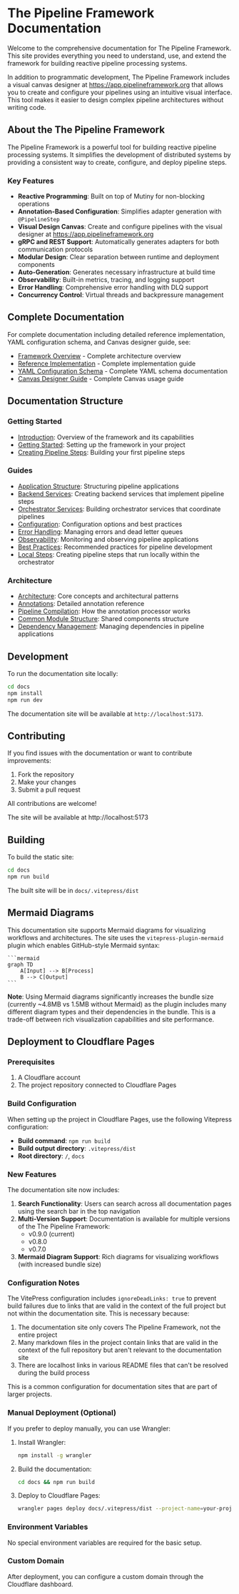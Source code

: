 # The Pipeline Framework Documentation

Welcome to the comprehensive documentation for The Pipeline Framework. This site provides everything you need to understand, use, and extend the framework for building reactive pipeline processing systems.

<Callout type="tip" title="Visual Pipeline Designer">
In addition to programmatic development, The Pipeline Framework includes a visual canvas designer at <a href="https://app.pipelineframework.org" target="_blank">https://app.pipelineframework.org</a> that allows you to create and configure your pipelines using an intuitive visual interface. This tool makes it easier to design complex pipeline architectures without writing code.
</Callout>

## About the The Pipeline Framework

The Pipeline Framework is a powerful tool for building reactive pipeline processing systems. It simplifies the development of distributed systems by providing a consistent way to create, configure, and deploy pipeline steps.

### Key Features

- **Reactive Programming**: Built on top of Mutiny for non-blocking operations
- **Annotation-Based Configuration**: Simplifies adapter generation with `@PipelineStep`
- **Visual Design Canvas**: Create and configure pipelines with the visual designer at <a href="https://app.pipelineframework.org" target="_blank">https://app.pipelineframework.org</a>
- **gRPC and REST Support**: Automatically generates adapters for both communication protocols
- **Modular Design**: Clear separation between runtime and deployment components
- **Auto-Generation**: Generates necessary infrastructure at build time
- **Observability**: Built-in metrics, tracing, and logging support
- **Error Handling**: Comprehensive error handling with DLQ support
- **Concurrency Control**: Virtual threads and backpressure management

## Complete Documentation

For complete documentation including detailed reference implementation, YAML configuration schema, and Canvas designer guide, see:

- [Framework Overview](https://github.com/mbarcia/CSV-Payments-PoC/blob/main/FRAMEWORK_OVERVIEW.md) - Complete architecture overview
- [Reference Implementation](https://github.com/mbarcia/CSV-Payments-PoC/blob/main/REFERENCE_IMPLEMENTATION.md) - Complete implementation guide
- [YAML Configuration Schema](https://github.com/mbarcia/CSV-Payments-PoC/blob/main/YAML_SCHEMA.md) - Complete YAML schema documentation
- [Canvas Designer Guide](https://github.com/mbarcia/CSV-Payments-PoC/blob/main/CANVAS_GUIDE.md) - Complete Canvas usage guide

## Documentation Structure

### Getting Started
- [Introduction](/): Overview of the framework and its capabilities
- [Getting Started](/guide/getting-started): Setting up the framework in your project
- [Creating Pipeline Steps](/guide/creating-steps): Building your first pipeline steps

### Guides
- [Application Structure](/guide/application-structure): Structuring pipeline applications
- [Backend Services](/guide/backend-services): Creating backend services that implement pipeline steps
- [Orchestrator Services](/guide/orchestrator-services): Building orchestrator services that coordinate pipelines
- [Configuration](/guide/configuration): Configuration options and best practices
- [Error Handling](/guide/error-handling): Managing errors and dead letter queues
- [Observability](/guide/observability): Monitoring and observing pipeline applications
- [Best Practices](/guide/best-practices): Recommended practices for pipeline development
- [Local Steps](/guide/local-steps): Creating pipeline steps that run locally within the orchestrator

### Architecture
- [Architecture](/reference/architecture): Core concepts and architectural patterns
- [Annotations](/annotations/pipeline-step): Detailed annotation reference
- [Pipeline Compilation](/guide/pipeline-compilation): How the annotation processor works
- [Common Module Structure](/guide/common-module-structure): Shared components structure
- [Dependency Management](/guide/dependency-management): Managing dependencies in pipeline applications

## Development

To run the documentation site locally:

```bash
cd docs
npm install
npm run dev
```

The documentation site will be available at `http://localhost:5173`.

## Contributing

If you find issues with the documentation or want to contribute improvements:

1. Fork the repository
2. Make your changes
3. Submit a pull request

All contributions are welcome!

The site will be available at http://localhost:5173

## Building

To build the static site:

```bash
cd docs
npm run build
```

The built site will be in `docs/.vitepress/dist`

## Mermaid Diagrams

This documentation site supports Mermaid diagrams for visualizing workflows and architectures. The site uses the `vitepress-plugin-mermaid` plugin which enables GitHub-style Mermaid syntax:

````
```mermaid
graph TD
    A[Input] --> B[Process]
    B --> C[Output]
```
````

**Note**: Using Mermaid diagrams significantly increases the bundle size (currently ~4.8MB vs 1.5MB without Mermaid) as the plugin includes many different diagram types and their dependencies in the bundle. This is a trade-off between rich visualization capabilities and site performance.

## Deployment to Cloudflare Pages

### Prerequisites

1. A Cloudflare account
2. The project repository connected to Cloudflare Pages

### Build Configuration

When setting up the project in Cloudflare Pages, use the following Vitepress configuration:

- **Build command**: `npm run build`
- **Build output directory**: `.vitepress/dist`
- **Root directory**: `/`, `docs`

### New Features

The documentation site now includes:

1. **Search Functionality**: Users can search across all documentation pages using the search bar in the top navigation
2. **Multi-Version Support**: Documentation is available for multiple versions of the The Pipeline Framework:
   - v0.9.0 (current)
   - v0.8.0
   - v0.7.0
3. **Mermaid Diagram Support**: Rich diagrams for visualizing workflows (with increased bundle size)

### Configuration Notes

The VitePress configuration includes `ignoreDeadLinks: true` to prevent build failures due to links that are valid in the context of the full project but not within the documentation site. This is necessary because:

1. The documentation site only covers The Pipeline Framework, not the entire project
2. Many markdown files in the project contain links that are valid in the context of the full repository but aren't relevant to the documentation site
3. There are localhost links in various README files that can't be resolved during the build process

This is a common configuration for documentation sites that are part of larger projects.

### Manual Deployment (Optional)

If you prefer to deploy manually, you can use Wrangler:

1. Install Wrangler:
   ```bash
   npm install -g wrangler
   ```

2. Build the documentation:
   ```bash
   cd docs && npm run build
   ```

3. Deploy to Cloudflare Pages:
   ```bash
   wrangler pages deploy docs/.vitepress/dist --project-name=your-project-name
   ```

### Environment Variables

No special environment variables are required for the basic setup.

### Custom Domain

After deployment, you can configure a custom domain through the Cloudflare dashboard.
